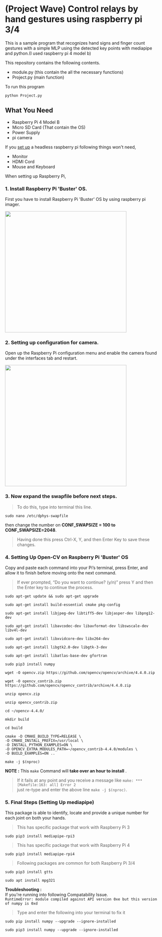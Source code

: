 # (Project Wave) Control relays by hand gestures using raspberry pi 3/4

This is a sample program that recognizes hand signs and finger count gestures with a simple MLP using the detected key points with mediapipe and python.(I used raspberry pi 4 model b)

This repository contains the following contents.
  * module.py (this contain the all the necessary functions) 
  * Project.py (main function)

To run this program
```
python Project.py
```
## What You Need
 *  Raspberry Pi 4 Model B
 *  Micro SD Card (That contain the OS)
 *  Power Supply
 *  pi camera

If you [set up](https://www.tomshardware.com/reviews/raspberry-pi-headless-setup-how-to,6028.html) a headless raspberry pi following things won't need,
 *  Monitor
 *  HDMI Cord
 *  Mouse and Keyboard

When setting up Raspberry Pi,
### 1. Install Raspberry Pi 'Buster' OS.
First you have to install Raspberry Pi 'Buster' OS by using raspberry pi imager.

<img src="https://github.com/Kawyanethma/control-relay-by-hand-gesture/assets/92635894/05cb4f34-ea1d-4d46-a6e3-9b079b65781f" width=400>

### 2. Setting up configuration for camera.
Open up the Raspberry Pi configuration menu and enable the camera found under the interfaces tab and restart.

<img src="https://github.com/Kawyanethma/control-relay-by-hand-gesture/assets/92635894/8fe832a1-ff9c-435f-82b6-856dd0ea6a2c " width=400>

### 3. Now expand the swapfile before next steps.
   
> To do this, type into terminal this line.
```
sudo nano /etc/dphys-swapfile
```
then change the number on **CONF_SWAPSIZE = 100 to CONF_SWAPSIZE=2048**.  
> Having done this press Ctrl-X, Y, and then Enter Key to save these changes.

### 4. Setting Up Open-CV on Raspberry Pi 'Buster' OS
Copy and paste each command into your Pi’s terminal, press Enter, and allow it to finish before moving onto the next command.

> If ever prompted, “Do you want to continue? (y/n)” press Y and then the Enter key to continue the process.

```
sudo apt-get update && sudo apt-get upgrade
```
```
sudo apt-get install build-essential cmake pkg-config
```
```
sudo apt-get install libjpeg-dev libtiff5-dev libjasper-dev libpng12-dev
```
```
sudo apt-get install libavcodec-dev libavformat-dev libswscale-dev libv4l-dev
```
```
sudo apt-get install libxvidcore-dev libx264-dev
```
```
sudo apt-get install libgtk2.0-dev libgtk-3-dev
```
```
sudo apt-get install libatlas-base-dev gfortran
```
```
sudo pip3 install numpy
```
```
wget -O opencv.zip https://github.com/opencv/opencv/archive/4.4.0.zip
```
```
wget -O opencv_contrib.zip https://github.com/opencv/opencv_contrib/archive/4.4.0.zip
```
```
unzip opencv.zip
```
```
unzip opencv_contrib.zip
```
```
cd ~/opencv-4.4.0/
```
```
mkdir build
```
```
cd build
```
```
cmake -D CMAKE_BUILD_TYPE=RELEASE \
-D CMAKE_INSTALL_PREFIX=/usr/local \
-D INSTALL_PYTHON_EXAMPLES=ON \
-D OPENCV_EXTRA_MODULES_PATH=~/opencv_contrib-4.4.0/modules \
-D BUILD_EXAMPLES=ON ..
```
```
make -j $(nproc)
```

**NOTE :**
This ` make ` Command will **take over an hour to install** .
> If it fails at any point and you receive a message like ` make: *** [Makefile:163: all] Error 2 ` <br>just re-type and enter the above line ` make -j $(nproc) `.

### 5. Final Steps (Setting Up mediapipe)

This package is able to identify, locate and provide a unique number for each joint on both your hands. 

> This has specific package that work with Raspberry Pi 3
```
sudo pip3 install mediapipe-rpi3
```
> This has specific package that work with Raspberry Pi 4
```
sudo pip3 install mediapipe-rpi4
```
> Following packages are common for both Raspberry Pi 3/4
```
sudo pip3 install gtts
```
```
sudo apt install mpg321
```

**Troubleshooting :**<br>
If you're running into following Compatability Issue.<br>
`RuntimeError: module compiled against API version 0xe but this version of numpy is 0xd `<br>
> Type and enter the following into your terminal to fix it

```
sudo pip install numpy --upgrade --ignore-installed
```
```
sudo pip3 install numpy --upgrade --ignore-installed
```

 
